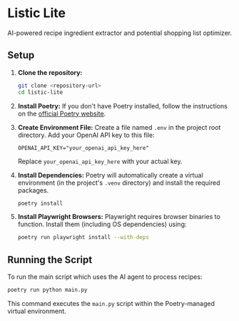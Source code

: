 # Listic Lite

AI-powered recipe ingredient extractor and potential shopping list optimizer.

## Setup

1.  **Clone the repository:**
    ```bash
    git clone <repository-url>
    cd listic-lite
    ```

2.  **Install Poetry:**
    If you don't have Poetry installed, follow the instructions on the [official Poetry website](https://python-poetry.org/docs/#installation).

3.  **Create Environment File:**
    Create a file named `.env` in the project root directory. Add your OpenAI API key to this file:
    ```
    OPENAI_API_KEY="your_openai_api_key_here"
    ```
    Replace `your_openai_api_key_here` with your actual key.

4.  **Install Dependencies:**
    Poetry will automatically create a virtual environment (in the project's `.venv` directory) and install the required packages.
    ```bash
    poetry install
    ```

5.  **Install Playwright Browsers:**
    Playwright requires browser binaries to function. Install them (including OS dependencies) using:
    ```bash
    poetry run playwright install --with-deps
    ```

## Running the Script

To run the main script which uses the AI agent to process recipes:

```bash
poetry run python main.py
```

This command executes the `main.py` script within the Poetry-managed virtual environment.
